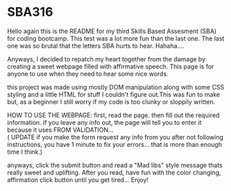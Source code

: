 # SBA316
Hello again this is the README  for my third Skills Based Assesment (SBA) for coding bootcamp. This test was a lot more fun than the last one. The last one was so brutal that the letters SBA hurts to hear. Hahaha.... 

Anyways, I decided to repatch my heart together from the damage by creating a sweet webpage filled with affirmative speech. This page is for anyone to use when they need to hear some nice words. 

this project was made using mostly DOM manipulation along with some CSS styling and a little HTML for stuff I couldn't figure out.This was fun to make but, as a beginner I still worry if my code is too clunky or sloppily written. 


HOW TO USE THE WEBPAGE:
 first, read the page. then fill out the required information. if you leave any info out, the page will tell you to enter it because it uses FROM VALIDATION...    
 ( UPDATE if you make the form request any info from you after not following instructions, you have 1 minute to fix your errors... that is more than enough time I think.)
 
 anyways, click the submit button and read a "Mad libs" style message thats really sweet and uplifting. After you read, have fun with the color changing, affirmation click button until you get tired... Enjoy!

